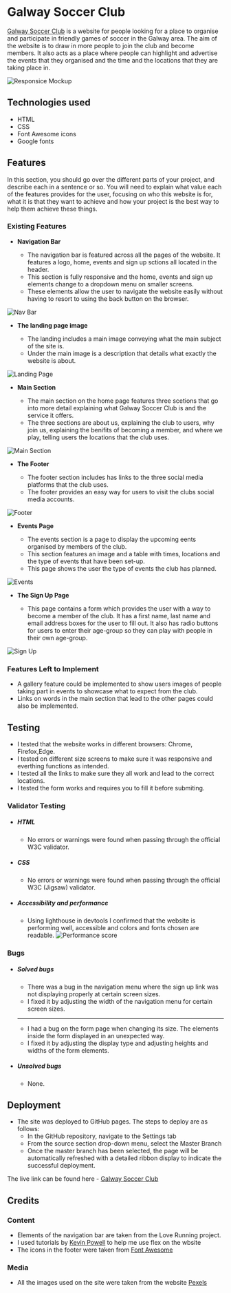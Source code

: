 # Galway Soccer Club

[Galway Soccer Club](https://richieon88.github.io/galway-soccer-club/) is a website for people looking for a place to organise and participate in friendly games of soccer in the Galway area. The aim of the website is to draw in more people to join the club and become members. It also acts as a place where people can highlight and advertise the events that they organised and the time and the locations that they are taking place in.

![Responsice Mockup](assets/images/responsive.png)

## Technologies used

- HTML
- CSS
- Font Awesome icons
- Google fonts

## Features

In this section, you should go over the different parts of your project, and describe each in a sentence or so. You will need to explain what value each of the features provides for the user, focusing on who this website is for, what it is that they want to achieve and how your project is the best way to help them achieve these things.

### Existing Features

- **Navigation Bar**

  - The navigation bar is featured across all the pages of the website. It features a logo, home, events and sign up sctions all located in the header.
  - This section is fully responsive and the home, events and sign up elements change to a dropdown menu on smaller screens.
  - These elements allow the user to navigate the website easily without having to resort to using the back button on the browser.

![Nav Bar](assets/images/navbar.png)

- **The landing page image**

  - The landing includes a main image conveying what the main subject of the site is.
  - Under the main image is a description that details what exactly the website is about.

![Landing Page](assets/images/landing-page.png)

- **Main Section**

  - The main section on the home page features three scetions that go into more detail explaining what Galway Soccer Club is and the service it offers.
  - The three sections are about us, explaining the club to users, why join us, explaining the benifits of becoming a member, and where we play, telling users the locations that the club uses.

![Main Section](images/main-section.png)

- **The Footer**

  - The footer section includes has links to the three social media platforms that the club uses.
  - The footer provides an easy way for users to visit the clubs social media accounts.

![Footer](assets/images/footer.png)

- **Events Page**

  - The events section is a page to display the upcoming eents organised by members of the club.
  - This section features an image and a table with times, locations and the type of events that have been set-up.
  - This page shows the user the type of events the club has planned.

![Events](assets/images/events.png)

- **The Sign Up Page**

  - This page contains a form which provides the user with a way to become a member of the club.
    It has a first name, last name and email address boxes for the user to fill out.
    It also has radio buttons for users to enter their age-group so they can play with people in their own age-group.

![Sign Up](assets/images/sign-up.png)

### Features Left to Implement

- A gallery feature could be implemented to show users images of people taking part in events to showcase what to expect from the club.
- Links on words in the main section that lead to the other pages could also be implemented.

## Testing

- I tested that the website works in different browsers: Chrome, Firefox,Edge.
- I tested on different size screens to make sure it was responsive and everthing functions as intended.
- I tested all the links to make sure they all work and lead to the correct locations.
- I tested the form works and requires you to fill it before submiting.

### Validator Testing

- ##### HTML

  - No errors or warnings were found when passing through the official W3C validator.

- ##### CSS

  - No errors or warnings were found when passing through the official W3C (Jigsaw) validator.

- ##### Accessibility and performance

  - Using lighthouse in devtools I confirmed that the website is performing well, accessible and colors and fonts chosen are readable.
    ![Performance score](assets/images/lighthouse.png)

### Bugs

- ##### Solved bugs

  - There was a bug in the navigation menu where the sign up link was not displaying properly at certain screen sizes.
  - I fixed it by adjusting the width of the navigation menu for certain screen sizes.

  ***

  - I had a bug on the form page when changing its size. The elements inside the form displayed in an unexpected way.
  - I fixed it by adjusting the display type and adjusting heights and widths of the form elements.

- ##### Unsolved bugs

  - None.

## Deployment

- The site was deployed to GitHub pages. The steps to deploy are as follows:
  - In the GitHub repository, navigate to the Settings tab
  - From the source section drop-down menu, select the Master Branch
  - Once the master branch has been selected, the page will be automatically refreshed with a detailed ribbon display to indicate the successful deployment.

The live link can be found here - [Galway Soccer Club](https://richieon88.github.io/galway-soccer-club/)

## Credits

### Content

- Elements of the navigation bar are taken from the Love Running project.
- I used tutorials by [Kevin Powell](https://www.youtube.com/@KevinPowell) to help me use flex on the wbsite
- The icons in the footer were taken from [Font Awesome](https://fontawesome.com/)

### Media

- All the images used on the site were taken from the website [Pexels](https://www.pexels.com/)
